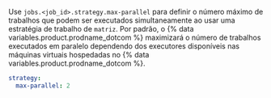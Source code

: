 Use `jobs.<job_id>.strategy.max-parallel` para definir o número máximo de trabalhos que podem ser executados simultaneamente ao usar uma estratégia de trabalho de `matriz`. Por padrão, o {% data variables.product.prodname_dotcom %} maximizará o número de trabalhos executados em paralelo dependendo dos executores disponíveis nas máquinas virtuais hospedadas no {% data variables.product.prodname_dotcom %}.

```yaml
strategy:
  max-parallel: 2
```
